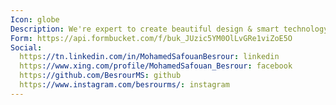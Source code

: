 ```yaml
---
Icon: globe
Description: We're expert to create beautiful design & smart technology
Form: https://api.formbucket.com/f/buk_JUzic5YM0OlLvGRe1viZoE5O
Social:
  https://tn.linkedin.com/in/MohamedSafouanBesrour: linkedin
  https://www.xing.com/profile/MohamedSafouan_Besrour: facebook
  https://github.com/BesrourMS: github
  https://www.instagram.com/besrourms/: instagram
---
```

